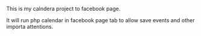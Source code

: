This is my calndera project to facebook page.

It will run php calendar in facebook page tab to allow save events and other importa attentions.